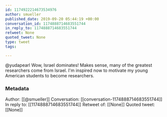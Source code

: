 ```yaml
---
id: 1174922214673534976
author: smueller
published_date: 2019-09-20 05:44:19 +00:00
conversation_id: 1174888714683551744
in_reply_to: 1174888714683551744
retweet: None
quoted_tweet: None
type: tweet
tags:

---
```


@yudapearl Wow, Israel dominates! Makes sense, many of the greatest researchers come from Israel. I'm inspired now to motivate my young American students to become researchers.

### Metadata

Author: [[@smueller]]
Conversation: [[conversation-1174888714683551744]]
In reply to: [[1174888714683551744]]
Retweet of: [[None]]
Quoted tweet: [[None]]
